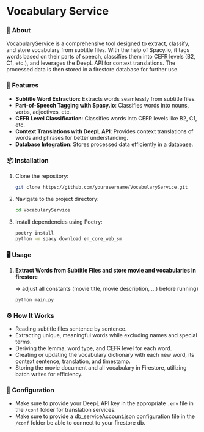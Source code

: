 # Vocabulary Service

### 📖 About

VocabularyService is a comprehensive tool designed to extract, classify, and store vocabulary from subtitle files.
With the help of Spacy.io, it tags words based on their parts of speech, classifies them into CEFR levels (B2, C1,
etc.), and leverages the DeepL API for context translations. The processed data is then stored in a firestore database
for further use.

### 🚀 Features

- **Subtitle Word Extraction**: Extracts words seamlessly from subtitle files.
- **Part-of-Speech Tagging with Spacy.io**: Classifies words into nouns, verbs, adjectives, etc.
- **CEFR Level Classification**: Classifies words into CEFR levels like B2, C1, etc.
- **Context Translations with DeepL API**: Provides context translations of words and phrases for better understanding.
- **Database Integration**: Stores processed data efficiently in a database.

### 📦 Installation

1. Clone the repository:
   ```bash
   git clone https://github.com/yourusername/VocabularyService.git
   ```

2. Navigate to the project directory:
   ```bash
   cd VocabularyService
   ```

3. Install dependencies using Poetry:
   ```bash
   poetry install
   python -m spacy download en_core_web_sm
   ```

### ️🖥 Usage

1. **Extract Words from Subtitle Files and store movie and vocabularies in firestore**

   => adjust all constants (movie title, movie description, ...) before running)
   ```bash
   python main.py
   ```

### ⚙️ How It Works

- Reading subtitle files sentence by sentence.
- Extracting unique, meaningful words while excluding names and special terms.
- Deriving the lemma, word type, and CEFR level for each word.
- Creating or updating the vocabulary dictionary with each new word, its context sentence, translation, and timestamp.
- Storing the movie document and all vocabulary in Firestore, utilizing batch writes for efficiency.

### 🔧 Configuration

- Make sure to provide your DeepL API key in the appropriate `.env` file in the `/conf` folder for translation
  services.
- Make sure to provide a db_serviceAccount.json configuration file in the `/conf` folder be able to connect to
  your firestore db.
